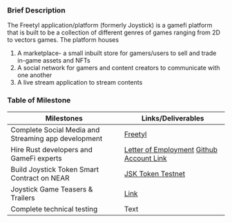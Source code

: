 ### Brief Description
The Freetyl application/platform (formerly Joystick) is a gamefi platform that is built to be a collection of different genres of games ranging from 2D to vectors games. The platform houses 

 1. A marketplace- a small inbuilt store for gamers/users to sell and trade in-game assets and NFTs
 2. A social network for gamers and content creators to communicate with one another
 3.  A live stream application to stream contents

### Table of Milestone
| Milestones      | Links/Deliverables |
| ---------------- | ---------------- |
| Complete Social Media and Streaming app development     | [Freetyl](https://testnet.freetyl.io/)       |
| Hire Rust developers and GameFi experts   |    [Letter of Employment](https://drive.google.com/file/d/1TenttiMvYZGlaL7Yd5onWZ8kWW2yX2py/view?usp=share_link)   [Github Account Link](https://github.com/scapula07)  |
|Build Joystick Token Smart Contract on NEAR	| [JSK Token Testnet](https://explorer.testnet.near.org/transactions/AJ4zY5Q9UfXTbsJAsc2NpPuWN5L1QU6H4WBMqTLh3aUT)		|
|Joystick Game Teasers & Trailers	|[Link](https://drive.google.com/file/d/1d3dIbvK7BfcldGYGoI8i8k03YsyqNmdg/view?usp=sharing)		|
|Complete technical testing	|Text	|
```
